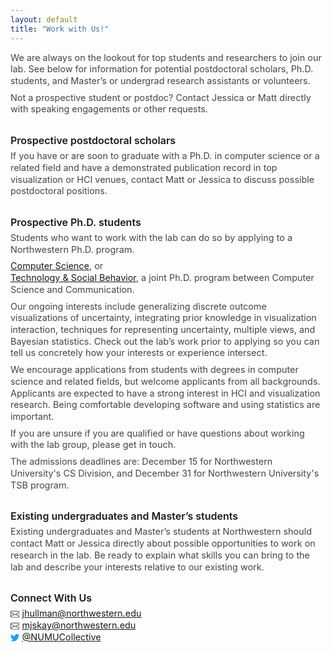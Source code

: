 ```yaml
---
layout: default
title: "Work with Us!"
---
```


We are always on the lookout for top students and researchers to join our lab. See below for information for potential postdoctoral scholars, Ph.D. students, and Master’s or undergrad research assistants or volunteers.

Not a prospective student or postdoc? Contact Jessica or Matt directly with speaking engagements or other requests.

### Prospective postdoctoral scholars

If you have or are soon to graduate with a Ph.D. in computer science or a related field and have a demonstrated publication record in top visualization or HCI venues, contact Matt or Jessica to discuss possible postdoctoral positions.

### Prospective Ph.D. students

Students who want to work with the lab can do so by applying to a Northwestern Ph.D. program.

[Computer Science](https://www.mccormick.northwestern.edu/computer-science/academics/graduate/phd/), or <br/>
[Technology & Social Behavior](https://tsb.northwestern.edu/admissions/), a joint Ph.D. program between Computer Science and Communication.

Our ongoing interests include generalizing discrete outcome visualizations of uncertainty, integrating prior knowledge in visualization interaction,  techniques for representing uncertainty, multiple views, and Bayesian statistics. Check out the lab’s work prior to applying so you can tell us concretely how your interests or experience intersect.

We encourage applications from students with degrees in computer science and related fields, but welcome applicants from all backgrounds. Applicants are expected to have a strong interest in HCI and visualization research. Being comfortable developing software and using statistics are important.

If you are unsure if you are qualified or have questions about working with the lab group, please get in touch.

The admissions deadlines are: December 15 for Northwestern University's CS Division, and December 31 for Northwestern University's TSB program.

### Existing undergraduates and Master’s students

Existing undergraduates and Master’s students at Northwestern should contact Matt or Jessica directly about possible opportunities to work on research in the lab. Be ready to explain what skills you can bring to the lab and describe your interests relative to our existing work.

### Connect With Us

<p class="contacts">
  <svg xmlns="http://www.w3.org/2000/svg" width="16" height="16" fill="currentColor" class="bi bi-envelope" viewBox="0 0 16 16"><path d="M0 4a2 2 0 0 1 2-2h12a2 2 0 0 1 2 2v8a2 2 0 0 1-2 2H2a2 2 0 0 1-2-2V4Zm2-1a1 1 0 0 0-1 1v.217l7 4.2 7-4.2V4a1 1 0 0 0-1-1H2Zm13 2.383-4.708 2.825L15 11.105V5.383Zm-.034 6.876-5.64-3.471L8 9.583l-1.326-.795-5.64 3.47A1 1 0 0 0 2 13h12a1 1 0 0 0 .966-.741ZM1 11.105l4.708-2.897L1 5.383v5.722Z"/></svg> <a href="mailto:jhullman@northwestern.edu">jhullman@northwestern.edu</a> <br/>
  <svg xmlns="http://www.w3.org/2000/svg" width="16" height="16" fill="currentColor" class="bi bi-envelope" viewBox="0 0 16 16"><path d="M0 4a2 2 0 0 1 2-2h12a2 2 0 0 1 2 2v8a2 2 0 0 1-2 2H2a2 2 0 0 1-2-2V4Zm2-1a1 1 0 0 0-1 1v.217l7 4.2 7-4.2V4a1 1 0 0 0-1-1H2Zm13 2.383-4.708 2.825L15 11.105V5.383Zm-.034 6.876-5.64-3.471L8 9.583l-1.326-.795-5.64 3.47A1 1 0 0 0 2 13h12a1 1 0 0 0 .966-.741ZM1 11.105l4.708-2.897L1 5.383v5.722Z"/></svg> <a href="mailto:mjskay@northwestern.edu">mjskay@northwestern.edu</a> <br/>
  <svg xmlns="http://www.w3.org/2000/svg" width="16" height="16" fill="currentColor" class="bi bi-twitter" viewBox="0 0 16 16"><path d="M5.026 15c6.038 0 9.341-5.003 9.341-9.334 0-.14 0-.282-.006-.422A6.685 6.685 0 0 0 16 3.542a6.658 6.658 0 0 1-1.889.518 3.301 3.301 0 0 0 1.447-1.817 6.533 6.533 0 0 1-2.087.793A3.286 3.286 0 0 0 7.875 6.03a9.325 9.325 0 0 1-6.767-3.429 3.289 3.289 0 0 0 1.018 4.382A3.323 3.323 0 0 1 .64 6.575v.045a3.288 3.288 0 0 0 2.632 3.218 3.203 3.203 0 0 1-.865.115 3.23 3.23 0 0 1-.614-.057 3.283 3.283 0 0 0 3.067 2.277A6.588 6.588 0 0 1 .78 13.58a6.32 6.32 0 0 1-.78-.045A9.344 9.344 0 0 0 5.026 15z"/></svg> <a href="https://twitter.com/numucollective" target="_blank">@NUMUCollective</a>
</p>

<style>
  h3 {
    max-width: 500px;
    margin: 2rem auto 0.5rem 0;
    padding: 0;
    font-weight: 600;
    line-height: 100%;
    font-size: 1rem;
  }

  p {
    max-width: 500px;
    font-size: 0.9rem;
    font-weight: 400;
    margin: 0 auto 0.5rem 0;
    line-height: 130%;
    color: #454545;
  }
  p.contacts svg {
    width: 0.9rem;
    height: 0.9rem;
    vertical-align: text-bottom;
  }
  p.contacts svg {
    color: #454545;
  }
  p.contacts svg.bi-twitter {
    color: #1DA1F2;
  }
</style>
